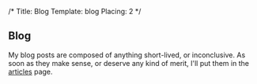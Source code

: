 /*
Title: Blog
Template: blog
Placing: 2
*/

## Blog

My blog posts are composed of anything short-lived, or
inconclusive. As soon as they make sense, or deserve any kind of
merit, I'll put them in the [articles](%base_url%?articles) page.
